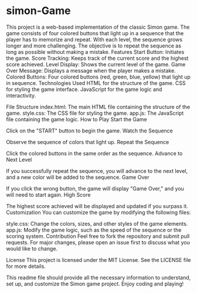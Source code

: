 # simon-Game
This project is a web-based implementation of the classic Simon game. The game consists of four colored buttons that light up in a sequence that the player has to memorize and repeat. With each level, the sequence grows longer and more challenging. The objective is to repeat the sequence as long as possible without making a mistake.
Features
Start Button: Initiates the game.
Score Tracking: Keeps track of the current score and the highest score achieved.
Level Display: Shows the current level of the game.
Game Over Message: Displays a message when the player makes a mistake.
Colored Buttons: Four colored buttons (red, green, blue, yellow) that light up in sequence.
Technologies Used
HTML for the structure of the game.
CSS for styling the game interface.
JavaScript for the game logic and interactivity.

File Structure
index.html: The main HTML file containing the structure of the game.
style.css: The CSS file for styling the game.
app.js: The JavaScript file containing the game logic.
How to Play
Start the Game

Click on the "START" button to begin the game.
Watch the Sequence

Observe the sequence of colors that light up.
Repeat the Sequence

Click the colored buttons in the same order as the sequence.
Advance to Next Level

If you successfully repeat the sequence, you will advance to the next level, and a new color will be added to the sequence.
Game Over

If you click the wrong button, the game will display "Game Over," and you will need to start again.
High Score

The highest score achieved will be displayed and updated if you surpass it.
Customization
You can customize the game by modifying the following files:

style.css: Change the colors, sizes, and other styles of the game elements.
app.js: Modify the game logic, such as the speed of the sequence or the scoring system.
Contribution
Feel free to fork the repository and submit pull requests. For major changes, please open an issue first to discuss what you would like to change.

License
This project is licensed under the MIT License. See the LICENSE file for more details.

This readme file should provide all the necessary information to understand, set up, and customize the Simon game project. Enjoy coding and playing!
